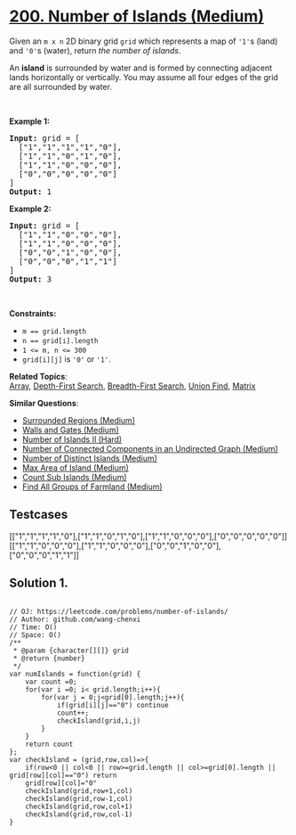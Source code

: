 # [200. Number of Islands (Medium)](https://leetcode.com/problems/number-of-islands/)

<p>Given an <code>m x n</code> 2D binary grid <code>grid</code> which represents a map of <code>'1'</code>s (land) and <code>'0'</code>s (water), return <em>the number of islands</em>.</p>

<p>An <strong>island</strong> is surrounded by water and is formed by connecting adjacent lands horizontally or vertically. You may assume all four edges of the grid are all surrounded by water.</p>

<p>&nbsp;</p>
<p><strong>Example 1:</strong></p>

<pre><strong>Input:</strong> grid = [
  ["1","1","1","1","0"],
  ["1","1","0","1","0"],
  ["1","1","0","0","0"],
  ["0","0","0","0","0"]
]
<strong>Output:</strong> 1
</pre>

<p><strong>Example 2:</strong></p>

<pre><strong>Input:</strong> grid = [
  ["1","1","0","0","0"],
  ["1","1","0","0","0"],
  ["0","0","1","0","0"],
  ["0","0","0","1","1"]
]
<strong>Output:</strong> 3
</pre>

<p>&nbsp;</p>
<p><strong>Constraints:</strong></p>

<ul>
	<li><code>m == grid.length</code></li>
	<li><code>n == grid[i].length</code></li>
	<li><code>1 &lt;= m, n &lt;= 300</code></li>
	<li><code>grid[i][j]</code> is <code>'0'</code> or <code>'1'</code>.</li>
</ul>

**Related Topics**:  
[Array](https://leetcode.com/tag/array/), [Depth-First Search](https://leetcode.com/tag/depth-first-search/), [Breadth-First Search](https://leetcode.com/tag/breadth-first-search/), [Union Find](https://leetcode.com/tag/union-find/), [Matrix](https://leetcode.com/tag/matrix/)

**Similar Questions**:

- [Surrounded Regions (Medium)](https://leetcode.com/problems/surrounded-regions/)
- [Walls and Gates (Medium)](https://leetcode.com/problems/walls-and-gates/)
- [Number of Islands II (Hard)](https://leetcode.com/problems/number-of-islands-ii/)
- [Number of Connected Components in an Undirected Graph (Medium)](https://leetcode.com/problems/number-of-connected-components-in-an-undirected-graph/)
- [Number of Distinct Islands (Medium)](https://leetcode.com/problems/number-of-distinct-islands/)
- [Max Area of Island (Medium)](https://leetcode.com/problems/max-area-of-island/)
- [Count Sub Islands (Medium)](https://leetcode.com/problems/count-sub-islands/)
- [Find All Groups of Farmland (Medium)](https://leetcode.com/problems/find-all-groups-of-farmland/)

## Testcases

[["1","1","1","1","0"],["1","1","0","1","0"],["1","1","0","0","0"],["0","0","0","0","0"]]
[["1","1","0","0","0"],["1","1","0","0","0"],["0","0","1","0","0"],["0","0","0","1","1"]]

## Solution 1.

```JS

// OJ: https://leetcode.com/problems/number-of-islands/
// Author: github.com/wang-chenxi
// Time: O()
// Space: O()
/**
 * @param {character[][]} grid
 * @return {number}
 */
var numIslands = function(grid) {
    var count =0;
    for(var i =0; i< grid.length;i++){
        for(var j = 0;j<grid[0].length;j++){
            if(grid[i][j]=="0") continue
            count++;
            checkIsland(grid,i,j)
        }
    }
    return count
};
var checkIsland = (grid,row,col)=>{
    if(row<0 || col<0 || row>=grid.length || col>=grid[0].length || grid[row][col]=="0") return
    grid[row][col]="0"
    checkIsland(grid,row+1,col)
    checkIsland(grid,row-1,col)
    checkIsland(grid,row,col+1)
    checkIsland(grid,row,col-1)
}

```
